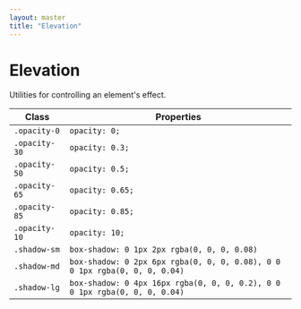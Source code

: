 ```yaml
---
layout: master
title: "Elevation"
---
```


# Elevation

Utilities for controlling an element's effect.

<table class="table">
  <thead>
    <tr>
      <th>Class</th>
      <th>Properties</th>
    </tr>
  </thead>
  <tbody>
    <tr>
      <td><code>.opacity-0</code></td>
      <td><code>opacity: 0;</code></td>
    </tr>
    <tr>
      <td><code>.opacity-30</code></td>
      <td><code>opacity: 0.3;</code></td>
    </tr>
    <tr>
      <td><code>.opacity-50</code></td>
      <td><code>opacity: 0.5;</code></td>
    </tr>
    <tr>
      <td><code>.opacity-65</code></td>
      <td><code>opacity: 0.65;</code></td>
    </tr>
    <tr>
      <td><code>.opacity-85</code></td>
      <td><code>opacity: 0.85;</code></td>
    </tr>
    <tr>
      <td><code>.opacity-10</code></td>
      <td><code>opacity: 10;</code></td>
    </tr>
    <tr>
      <td><code>.shadow-sm</code></td>
      <td><code>box-shadow: 0 1px 2px rgba(0, 0, 0, 0.08)</code></td>
    </tr>
    <tr>
      <td><code>.shadow-md</code></td>
      <td><code>box-shadow: 0 2px 6px rgba(0, 0, 0, 0.08), 0 0 0 1px rgba(0, 0, 0, 0.04)</code></td>
    </tr>
    <tr>
      <td><code>.shadow-lg</code></td>
      <td><code>box-shadow: 0 4px 16px rgba(0, 0, 0, 0.2), 0 0 0 1px rgba(0, 0, 0, 0.04)</code></td>
    </tr>
  </tbody>
</table>
